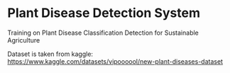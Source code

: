 # Plant Disease Detection System
Training on Plant Disease Classification Detection for Sustainable Agriculture

Dataset is taken from kaggle:
https://www.kaggle.com/datasets/vipoooool/new-plant-diseases-dataset
